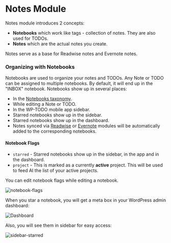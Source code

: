 # Notes Module

Notes module introduces 2 concepts:

- **Notebooks** which work like tags - collection of notes. They are also used for TODOs.
- **Notes** which are the actual notes you create.

Notes serve as a base for Readwise notes and Evernote notes.

### Organizing with Notebooks

Notebooks are used to organize your notes and TODOs. Any Note or TODO can be assigned to multiple notebooks. By default, it will end up in the "INBOX" notebook.
Notebooks show up in several places:

- In the [Notebooks taxonomy](edit-tags.php?taxonomy=notebook&post_type=notes).
- While editing a Note or TODO.
- In the WP-TODO mobile app sidebar.
- Starred notebooks show up in the sidebar.
- Starred notebooks show up in the dashboard.
- Notes synced via [Readwise](../readwise) or [Evernote](../evernote) modules will be automatically added to the corresponding notebooks.

#### Notebook Flags

- `starred` - Starred notebooks show up in the sidebar, in the app and in the dashboard.
- `project` - This is marked as a currently **active** project. This will be used to feed AI the list of your active projects.

You can edit notebook flags while editing a notebook.

![notebook-flags](https://github.com/user-attachments/assets/26fa7660-947d-45e5-ac15-5b8526cfeb29)

When you star a notebook, you will get a meta box in your WordPress admin dashboard:

![Dashboard](https://github.com/user-attachments/assets/58fb2ac4-3bec-4dc7-bf08-ce6e88112c7c)

Also, you will see them in sidebar for easy access:

![sidebar-starred](https://github.com/user-attachments/assets/0fe7406f-d670-433a-a92f-8d451ec82f80)

